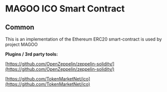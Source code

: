 # MAGOO ICO Smart Contract

## Common

This is an implementation of the Ethereum ERC20 smart-contract is used by project MAGOO

<b>Plugins / 3rd party tools:</b>

[https://github.com/OpenZeppelin/zeppelin-solidity/](https://github.com/OpenZeppelin/zeppelin-solidity/)

[https://github.com/TokenMarketNet/ico](https://github.com/TokenMarketNet/ico)